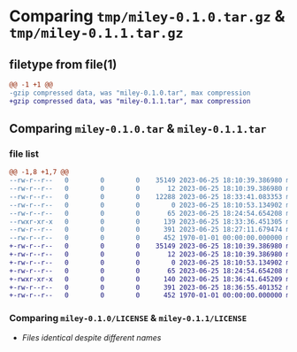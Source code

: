 # Comparing `tmp/miley-0.1.0.tar.gz` & `tmp/miley-0.1.1.tar.gz`

## filetype from file(1)

```diff
@@ -1 +1 @@
-gzip compressed data, was "miley-0.1.0.tar", max compression
+gzip compressed data, was "miley-0.1.1.tar", max compression
```

## Comparing `miley-0.1.0.tar` & `miley-0.1.1.tar`

### file list

```diff
@@ -1,8 +1,7 @@
--rw-r--r--   0        0        0    35149 2023-06-25 18:10:39.386980 miley-0.1.0/LICENSE
--rw-r--r--   0        0        0       12 2023-06-25 18:10:39.386980 miley-0.1.0/README.md
--rw-r--r--   0        0        0    12288 2023-06-25 18:33:41.083353 miley-0.1.0/miley/.main.py.swp
--rw-r--r--   0        0        0        0 2023-06-25 18:10:53.134902 miley-0.1.0/miley/__init__.py
--rw-r--r--   0        0        0       65 2023-06-25 18:24:54.654208 miley-0.1.0/miley/client.py
--rwxr-xr-x   0        0        0      139 2023-06-25 18:33:36.451305 miley-0.1.0/miley/main.py
--rw-r--r--   0        0        0      391 2023-06-25 18:27:11.679474 miley-0.1.0/pyproject.toml
--rw-r--r--   0        0        0      452 1970-01-01 00:00:00.000000 miley-0.1.0/PKG-INFO
+-rw-r--r--   0        0        0    35149 2023-06-25 18:10:39.386980 miley-0.1.1/LICENSE
+-rw-r--r--   0        0        0       12 2023-06-25 18:10:39.386980 miley-0.1.1/README.md
+-rw-r--r--   0        0        0        0 2023-06-25 18:10:53.134902 miley-0.1.1/miley/__init__.py
+-rw-r--r--   0        0        0       65 2023-06-25 18:24:54.654208 miley-0.1.1/miley/client.py
+-rwxr-xr-x   0        0        0      140 2023-06-25 18:36:41.645209 miley-0.1.1/miley/main.py
+-rw-r--r--   0        0        0      391 2023-06-25 18:36:55.401352 miley-0.1.1/pyproject.toml
+-rw-r--r--   0        0        0      452 1970-01-01 00:00:00.000000 miley-0.1.1/PKG-INFO
```

### Comparing `miley-0.1.0/LICENSE` & `miley-0.1.1/LICENSE`

 * *Files identical despite different names*

